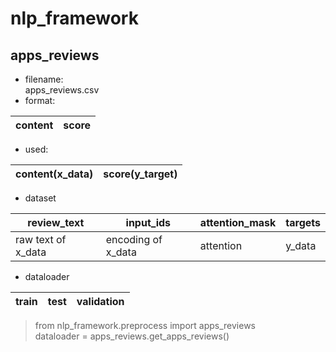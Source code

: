 # nlp_framework
## apps_reviews

- filename:  
  apps_reviews.csv
- format:

|content|score|
|-------|-----|
- used:

|content(x_data)|score(y_target)|
|---------------|---------------|

- dataset

|review_text|input_ids|attention_mask|targets|
|-----------|---------|--------------|-------|
|raw text of x_data|encoding of x_data|attention|y_data|

- dataloader

|train|test|validation|
|-----|----|----------|
>from nlp_framework.preprocess import apps_reviews  
>dataloader = apps_reviews.get_apps_reviews()



